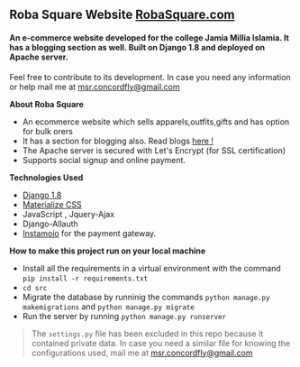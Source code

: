 ## Roba Square Website  [RobaSquare.com](https://robasquare.com/)
#### An e-commerce website developed for the college Jamia Millia Islamia. It has a blogging section as well. Built on Django 1.8 and deployed on Apache server.

Feel free to contribute to its development. In case you need any information or help mail me at msr.concordfly@gmail.com


**About Roba Square**
* An ecommerce website which sells apparels,outfits,gifts and has option for bulk orers
* It has a section for blogging also. Read blogs [here !](https://robasquare.com/blog/)
* The Apache server is secured with Let's Encrypt (for SSL certification)
* Supports social signup and online payment.

**Technologies Used**
* [Django 1.8](https://www.djangoproject.com)
* [Materialize CSS](materializecss.com/)
* JavaScript , Jquery-Ajax
* Django-Allauth
* [Instamojo](instamojo.com) for the payment gateway.

**How to make this project run on your local machine**
* Install all the requirements in a virtual environment with the command `pip install -r requirements.txt`
* `cd src`
* Migrate the database by runninig the commands `python manage.py makemigrations` and `python manage.py migrate`
* Run the server by running `python manage.py runserver`


> The `settings.py` file has been excluded in this repo because it contained private data. In case you need a similar file for knowing the configurations used, mail me at msr.concordfly@gmail.com


  
